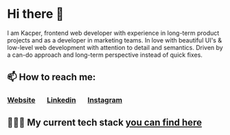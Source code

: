 [done]: https://user-images.githubusercontent.com/29199184/32275438-8385f5c0-bf0b-11e7-9406-42265f71e2bd.png "Done"
# Hi there 👋 
I am Kacper, frontend web developer with experience in long-term product projects and as a developer in marketing teams. In love with beautiful UI's & low-level web development with attention to detail and semantics. Driven by a can-do approach and long-term perspective instead of quick fixes.

## 📫 How to reach me:
###  [Website](http://kacperwalter.com/) &nbsp; &nbsp; &nbsp; [Linkedin](https://www.linkedin.com/in/kacper-walter/) &nbsp; &nbsp; &nbsp; [Instagram](https://www.instagram.com/wacperkalter/?hl=pl)

## 👨🏻‍💻 My current tech stack <a href="https://github.com/kacperwalter/code-notes/blob/master/README.md">you can find here</a>

<!-- ## 🌱 I’m currently learning: -->

<!-- ###  --> 

<!-- <img align="left" src="https://members-csforall.imgix.net/members/logos/cs50-black.PNG" alt="react" height="30"/> -->

